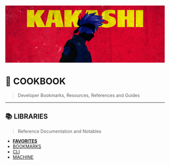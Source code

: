 ![0xKakashi](../banner.png)

# 📔 COOKBOOK

> Developer Bookmarks, Resources, References and Guides

---

## 📚 LIBRARIES

> Reference Documentation and Notables

* [__FAVORITES__](./FAVORITES.md)
* [BOOKMARKS](./BOOKMARKS.md)
* [CLI](./CLI.md)
* [MACHINE](./MACHINE.md)
